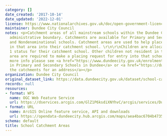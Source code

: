 ```yaml
---
category: []
date_created: '2017-10-14'
date_updated: '2022-12-01'
license: https://www.nationalarchives.gov.uk/doc/open-government-licence/version/3/
maintainer: Dundee City Council
notes: <p>Catchment areas of all mainstream schools within the Dundee City Council
  administrative boundary. Catchments are available for Primary and Secondary, Denominational
  and Nondenominational schools. Catchment areas are used to help place children resident
  in that area into their catchment school. \r\n\r\nChildren are allocated Priority
  1 status for their catchment school. Other children not resident in that catchment
  area are required to make a placing request for entry into that school.\r\n\r\nFor
  more info please see <a href="https://www.dundeecity.gov.uk/enrolment-in-primary-and-secondary-schools-in-dundee">Enrolment
  in Primary and Secondary Schools in Dundee</a> or <a href="https://dundeecity.maps.arcgis.com/apps/instant/lookup/index.html?appid=22213dd0961c45d5bb7857e6867a5473">Lookup
  the catchments for an address</a></p>
organization: Dundee City Council
original_dataset_link: https://data.dundeecity.gov.uk/dataset/school-catchment-areas
records: null
resources:
- format: WFS
  name: OGC Web Feature Service
  url: https://dservices.arcgis.com/GlZ1P6ksdiXNYhvC/arcgis/services/Dundee_School_Catchments_2022/WFSServer?service=wfs&request=getcapabilities
- format: URL
  name: ArcGIS Online feature service, API and downloads
  url: https://opendata-dundeecity.hub.arcgis.com/maps/aea4bac6704b4735ac8309294479404e/about
schema: default
title: School Catchment Areas
---
```


